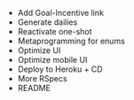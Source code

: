 * Add Goal-Incentive link
* Generate dailies
* Reactivate one-shot
* Metaprogramming for enums
* Optimize UI
* Optimize mobile UI
* Deploy to Heroku + CD
* More RSpecs
* README

